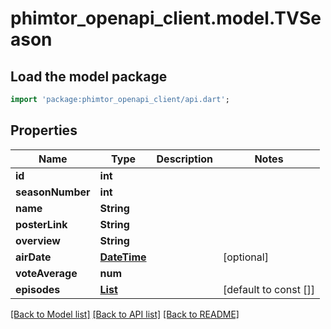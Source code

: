# phimtor_openapi_client.model.TVSeason

## Load the model package
```dart
import 'package:phimtor_openapi_client/api.dart';
```

## Properties
Name | Type | Description | Notes
------------ | ------------- | ------------- | -------------
**id** | **int** |  | 
**seasonNumber** | **int** |  | 
**name** | **String** |  | 
**posterLink** | **String** |  | 
**overview** | **String** |  | 
**airDate** | [**DateTime**](DateTime.md) |  | [optional] 
**voteAverage** | **num** |  | 
**episodes** | [**List<TVSeasonEpisodesInner>**](TVSeasonEpisodesInner.md) |  | [default to const []]

[[Back to Model list]](../README.md#documentation-for-models) [[Back to API list]](../README.md#documentation-for-api-endpoints) [[Back to README]](../README.md)


